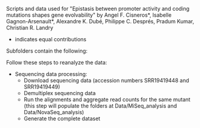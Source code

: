 Scripts and data used for "Epistasis between promoter activity and coding mutations shapes gene evolvability" by Angel F. Cisneros*, Isabelle Gagnon-Arsenault*, Alexandre K. Dubé, Philippe C. Després, Pradum Kumar, Christian R. Landry

* indicates equal contributions


Subfolders contain the following:



Follow these steps to reanalyze the data:
- Sequencing data processing:
	- Download sequencing data (accession numbers SRR19419448 and SRR19419449)
	- Demultiplex sequencing data
	- Run the alignments and aggregate read counts for the same mutant (this step will populate the folders at Data/MiSeq_analysis and Data/NovaSeq_analysis)
	- Generate the complete dataset
